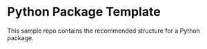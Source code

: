 # Python Package Template

This sample repo contains the recommended structure for a Python package.

